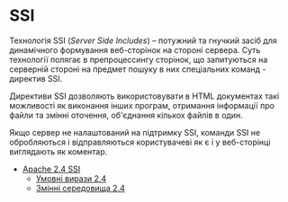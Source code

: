 # SSI

Технологія SSI (_Server Side Includes_) – потужний та гнучкий засіб для динамічного формування веб-сторінок на стороні сервера. Суть технології полягає в препроцессингу сторінок, що запитуються на серверній стороні на предмет пошуку в них спеціальних команд - директив SSI.

Директиви SSI дозволяють використовувати в HTML документах такі можливості як виконання інших програм, отримання інформації про файли та змінні оточення, об'єднання кількох файлів в один.

Якщо сервер не налаштований на підтримку SSI, команди SSI не обробляються і відправляються користувачеві як є і у веб-сторінці виглядають як коментар.

  * [Apache 2.4 SSI](http://httpd.apache.org/docs/2.4/howto/ssi.html)
    * [Умовні вирази 2.4](http://httpd.apache.org/docs/2.4/expr.html)
    * [Змінні середовища 2.4](http://httpd.apache.org/docs/2.4/env.html)

